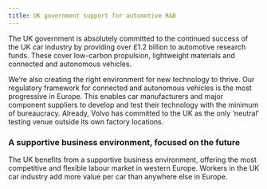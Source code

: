 ```yaml
---
title: UK government support for automotive R&D
---
```

The UK government is absolutely committed to the continued success of the UK car industry by providing over £1.2 billion to automotive research funds. These cover low-carbon propulsion, lightweight materials and connected and autonomous vehicles.

We’re also creating the right environment for new technology to thrive. Our regulatory framework for connected and autonomous vehicles is the most progressive in Europe. This enables car manufacturers and major component suppliers to develop and test their technology with the minimum of bureaucracy. Already, Volvo has committed to the UK as the only ‘neutral’ testing venue outside its own factory locations. 




### A supportive business environment, focused on the future


The UK benefits from a supportive business environment, offering the most competitive and flexible labour market in western Europe. Workers in the UK car industry add more value per car than anywhere else in Europe. 

